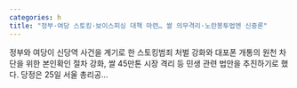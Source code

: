 ```yaml
---
categories: h
title: "정부·여당 스토킹·보이스피싱 대책 마련… 쌀 의무격리·노란봉투법엔 신중론"
---
```

정부와 여당이 신당역 사건을 계기로 한 스토킹범죄 처벌 강화와 대포폰 개통의 원천 차단을 위한 본인확인 절차 강화, 쌀 45만톤 시장 격리 등 민생 관련 법안을 추진하기로 했다. 당정은 25일 서울 총리공...